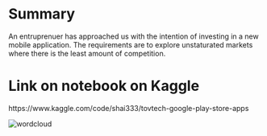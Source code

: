  <h1> Summary </h1>
   An entruprenuer has approached us with the intention of investing in a new mobile application. 
  The requirements are to explore unstaturated markets where there is the least amount of competition. 
  
  
<h1> Link on notebook on Kaggle </h1>
    https://www.kaggle.com/code/shai333/tovtech-google-play-store-apps


![wordcloud](https://github.com/shaigit/tovtech-google-app-store/assets/1949679/87786afb-c4df-410b-ab4c-32fa49786ea3)
